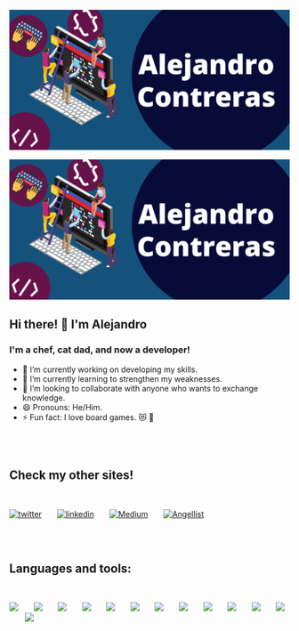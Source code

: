![](./AlejandroB.png)

<img heigth="100px" alt="banner" src="./AlejandroB.png" />

## Hi there! 👋  I'm Alejandro

### I'm a chef, cat dad, and now a developer!
- 🔭 I’m currently working on developing my skills.
- 🌱 I’m currently learning to strengthen my weaknesses.
- 👯 I’m looking to collaborate with anyone who wants to exchange knowledge.
- 😄 Pronouns: He/Him.
- ⚡ Fun fact: I love board games. 😻 🎲

<br/>
<br/>

## Check my other sites!
<br/>

[<img alt="twitter" width="27px" src="https://img.icons8.com/fluency/48/000000/twitter.png"/>](https://twitter.com/Alejand80002666)&nbsp;&nbsp;&nbsp;&nbsp;&nbsp;&nbsp;
[<img alt="linkedin" width="27px" src="https://img.icons8.com/color/48/000000/linkedin.png"/>](https://www.linkedin.com/in/alejandro-contreras-r/)&nbsp;&nbsp;&nbsp;&nbsp;&nbsp;&nbsp;
[<img alt="Medium" width="27px" src="https://img.icons8.com/color/48/000000/medium-monogram.png"/>](https://medium.com/@kdta15)&nbsp;&nbsp;&nbsp;&nbsp;&nbsp;&nbsp;
[<img alt="Angellist" width="27px" src="https://img.icons8.com/ios/50/000000/angelist.png"/>](https://angel.co/u/alejandro-contreras-8)

<br/>
<br/>

## Languages and tools:
<br/>

<img width="27px" src="https://cdn4.iconfinder.com/data/icons/flat-brand-logo-2/512/css3-512.png"/>&nbsp;&nbsp;&nbsp;&nbsp;&nbsp;&nbsp;
<img width="27px" src="https://cdn0.iconfinder.com/data/icons/HTML5/512/HTML_Logo.png"/>&nbsp;&nbsp;&nbsp;&nbsp;&nbsp;&nbsp;
<img width="27px" src="https://cdn.worldvectorlogo.com/logos/bootstrap-5-1.svg"/>&nbsp;&nbsp;&nbsp;&nbsp;&nbsp;&nbsp;
<img width="27px" src="https://img.icons8.com/color/48/000000/javascript--v1.png"/>&nbsp;&nbsp;&nbsp;&nbsp;&nbsp;&nbsp;
<img width="27px" src="https://img.icons8.com/plasticine/100/000000/react.png"/>&nbsp;&nbsp;&nbsp;&nbsp;&nbsp;&nbsp;
<img width="27px" src="https://img.icons8.com/color/48/000000/redux.png"/>&nbsp;&nbsp;&nbsp;&nbsp;&nbsp;&nbsp;
<img width="27px" src="https://cdn4.iconfinder.com/data/icons/logos-brands-5/24/jest-512.png"/>&nbsp;&nbsp;&nbsp;&nbsp;&nbsp;&nbsp;
<img width="27px" src="https://img.icons8.com/color/48/000000/ruby-programming-language.png"/>&nbsp;&nbsp;&nbsp;&nbsp;&nbsp;&nbsp;
<img width="27px" src="https://cdn4.iconfinder.com/data/icons/scripting-and-programming-languages/158/Ruby_on_Rails_2-512.png"/>&nbsp;&nbsp;&nbsp;&nbsp;&nbsp;&nbsp;
<img width="27px" src="https://iconape.com/wp-content/files/ss/347290/png/rspec-logo.png"/>&nbsp;&nbsp;&nbsp;&nbsp;&nbsp;&nbsp;
<img width="27px" src="https://cdn4.iconfinder.com/data/icons/social-media-logos-6/512/71-github-512.png"/>&nbsp;&nbsp;&nbsp;&nbsp;&nbsp;&nbsp;
<img width="27px" src="https://cdn3.iconfinder.com/data/icons/social-media-2169/24/social_media_social_media_logo_git-512.png"/>&nbsp;&nbsp;&nbsp;&nbsp;&nbsp;&nbsp;
<img width="27px" src="https://upload.wikimedia.org/wikipedia/commons/2/2d/Visual_Studio_Code_1.18_icon.svg"/>&nbsp;&nbsp;&nbsp;&nbsp;&nbsp;&nbsp;
